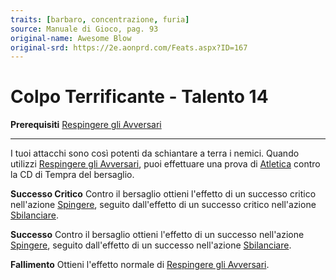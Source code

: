 ```yaml
---
traits: [barbaro, concentrazione, furia]
source: Manuale di Gioco, pag. 93
original-name: Awesome Blow
original-srd: https://2e.aonprd.com/Feats.aspx?ID=167
---
```


# Colpo Terrificante - Talento 14

**Prerequisiti**
[Respingere gli Avversari](/talenti/barbaro/respingere-gli-avversari)

---

I tuoi attacchi sono così potenti da schiantare a terra i nemici. Quando
utilizzi [Respingere gli Avversari](/talenti/barbaro/respingere-gli-avversari),
puoi effettuare una prova di [Atletica](/abilita/atletica) contro la CD di
Tempra del bersaglio.

**Successo Critico** Contro il bersaglio ottieni l'effetto di un successo
critico nell'azione [Spingere](/azioni/spingere), seguito dall'effetto di un
successo critico nell'azione [Sbilanciare](/azioni/sbilanciare).

**Successo** Contro il bersaglio ottieni l'effetto di un successo nell'azione
[Spingere](/azioni/spingere), seguito dall'effetto di un successo nell'azione
[Sbilanciare](/azioni/sbilanciare).

**Fallimento** Ottieni l'effetto normale di
[Respingere gli Avversari](/talenti/barbaro/respingere-gli-avversari).
